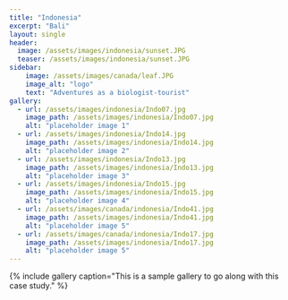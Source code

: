 ```yaml
---
title: "Indonesia"
excerpt: "Bali"
layout: single
header:
  image: /assets/images/indonesia/sunset.JPG
  teaser: /assets/images/indonesia/sunset.JPG
sidebar:
    image: /assets/images/canada/leaf.JPG
    image_alt: "logo"
    text: "Adventures as a biologist-tourist"
gallery:
  - url: /assets/images/indonesia/Indo07.jpg
    image_path: /assets/images/indonesia/Indo07.jpg
    alt: "placeholder image 1"
  - url: /assets/images/indonesia/Indo14.jpg
    image_path: /assets/images/indonesia/Indo14.jpg
    alt: "placeholder image 2"
  - url: /assets/images/indonesia/Indo13.jpg
    image_path: /assets/images/indonesia/Indo13.jpg
    alt: "placeholder image 3"
  - url: /assets/images/indonesia/Indo15.jpg
    image_path: /assets/images/indonesia/Indo15.jpg
    alt: "placeholder image 4"
  - url: /assets/images/canada/indonesia/Indo41.jpg
    image_path: /assets/images/indonesia/Indo41.jpg
    alt: "placeholder image 5"
  - url: /assets/images/canada/indonesia/Indo17.jpg
    image_path: /assets/images/indonesia/Indo17.jpg
    alt: "placeholder image 5"
---
```




{% include gallery caption="This is a sample gallery to go along with this case study." %}

